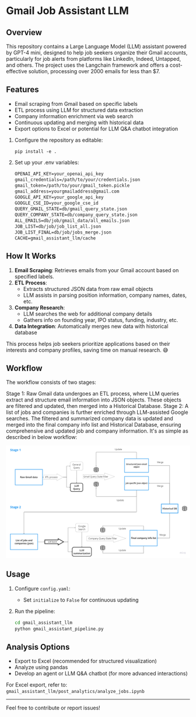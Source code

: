 # Gmail Job Assistant LLM

## Overview

This repository contains a Large Language Model (LLM) assistant powered by GPT-4 mini, designed to help job seekers organize their Gmail accounts, particularly for job alerts from platforms like LinkedIn, Indeed, Untapped, and others. The project uses the Langchain framework and offers a cost-effective solution, processing over 2000 emails for less than $7.

## Features

- Email scraping from Gmail based on specific labels
- ETL process using LLM for structured data extraction
- Company information enrichment via web search
- Continuous updating and merging with historical data
- Export options to Excel or potential for LLM Q&A chatbot integration


1. Configure the repository as editable:
   ```
   pip install -e .
   ```

2. Set up your .env variables:
   ```
   OPENAI_API_KEY=your_openai_api_key
   gmail_credentials=/path/to/your/credentials.json
   gmail_token=/path/to/your/gmail_token.pickle
   gmail_address=yourgmailaddress@gmail.com
   GOOGLE_API_KEY=your_google_api_key
   GOOGLE_CSE_ID=your_google_cse_id
   QUERY_GMAIL_STATE=db/gmail_query_state.json
   QUERY_COMPANY_STATE=db/company_query_state.json
   ALL_EMAILS=db/job/gmail_data/all_emails.json
   JOB_LIST=db/job/job_list_all.json
   JOB_LIST_FINAL=db/job/jobs_merge.json
   CACHE=gmail_assistant_llm/cache
   ```



## How It Works

1. **Email Scraping**: Retrieves emails from your Gmail account based on specified labels.
2. **ETL Process**: 
   - Extracts structured JSON data from raw email objects
   - LLM assists in parsing position information, company names, dates, etc.
3. **Company Research**: 
   - LLM searches the web for additional company details
   - Gathers info on founding year, IPO status, funding, industry, etc.
4. **Data Integration**: Automatically merges new data with historical database

This process helps job seekers prioritize applications based on their interests and company profiles, saving time on manual research. 😅

## Workflow
The workflow consists of two stages:

Stage 1: Raw Gmail data undergoes an ETL process, where LLM queries extract and structure email information into JSON objects. These objects are filtered and updated, then merged into a Historical Database.
Stage 2: A list of jobs and companies is further enriched through LLM-assisted Google searches. The filtered and summarized company data is updated and merged into the final company info list and Historical Database, ensuring comprehensive and updated job and company information. It's as simple as described in below workflow:

![alt text](image.png)

## Usage

1. Configure `config.yaml`:
   - Set `initialize` to `False` for continuous updating

2. Run the pipeline:
   ```bash
   cd gmail_assistant_llm
   python gmail_assistant_pipeline.py

## Analysis Options

- Export to Excel (recommended for structured visualization)
- Analyze using pandas
- Develop an agent or LLM Q&A chatbot (for more advanced interactions)

For Excel export, refer to:
`gmail_assistant_llm/post_analytics/analyze_jobs.ipynb`


---

Feel free to contribute or report issues!